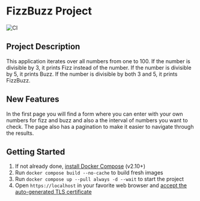 # FizzBuzz Project

![CI](https://github.com/dunglas/symfony-docker/workflows/CI/badge.svg)

## Project Description

This application iterates over all numbers from one to 100. If the number is divisible by 3, it prints Fizz instead of the number. If the number is divisible by 5, it prints Buzz. If the number is divisible by both 3 and 5, it prints FizzBuzz.

## New Features
In the first page you will find a form where you can enter with your own numbers for fizz and buzz and also a the interval of numbers you want to check. The page also has a pagination to make it easier to navigate
through the results.

## Getting Started

1. If not already done, [install Docker Compose](https://docs.docker.com/compose/install/) (v2.10+)
2. Run `docker compose build --no-cache` to build fresh images
3. Run `docker compose up --pull always -d --wait` to start the project
4. Open `https://localhost` in your favorite web browser and [accept the auto-generated TLS certificate](https://stackoverflow.com/a/15076602/1352334)